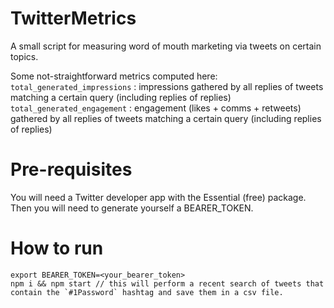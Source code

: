 # TwitterMetrics
A small script for measuring word of mouth marketing via tweets on certain topics.

Some not-straightforward metrics computed here:
`total_generated_impressions` : impressions gathered by all replies of tweets matching a certain query (including replies of replies)
`total_generated_engagement` : engagement (likes + comms + retweets) gathered by all replies of tweets matching a certain query (including replies of replies)

# Pre-requisites
You will need a Twitter developer app with the Essential (free) package.
Then you will need to generate yourself a BEARER_TOKEN.

# How to run
```
export BEARER_TOKEN=<your_bearer_token>
npm i && npm start // this will perform a recent search of tweets that contain the `#1Password` hashtag and save them in a csv file.
```

